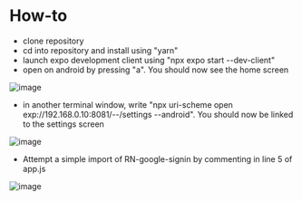 # How-to

- clone repository
- cd into repository and install using "yarn"
- launch expo development client using "npx expo start --dev-client"
- open on android by pressing "a". You should now see the home screen

![image](https://github.com/SorenJ89/testlinking/assets/25386745/ad008dfe-0929-4930-96b1-8291ff952c49)
  
- in another terminal window, write "npx uri-scheme open exp://192.168.0.10:8081/--/settings --android". You should now be linked to the settings screen
  
![image](https://github.com/SorenJ89/testlinking/assets/25386745/0339b551-837a-454e-b2b5-8951d0d28adf)

- Attempt a simple import of RN-google-signin by commenting in line 5 of app.js

![image](https://github.com/SorenJ89/testlinking/assets/25386745/f1fed666-a770-4f1b-a3e5-02169251899f)

